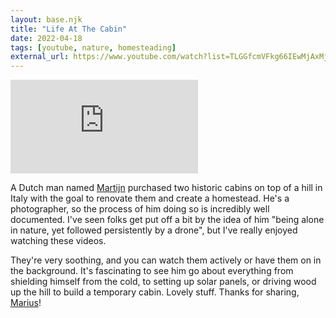 ```yaml
---
layout: base.njk
title: "Life At The Cabin"
date: 2022-04-18
tags: [youtube, nature, homesteading]
external_url: https://www.youtube.com/watch?list=TLGGfcmVFkg66IEwMjAxMjAyMw&v=eo8_5d9yGq4&ref=daniel.pizza
---
```


<div class="mt-7 relative w-full pb-[56.25%] overflow-hidden">
  <iframe
    class="absolute top-0 left-0 w-full h-full"
    src="https://www.youtube-nocookie.com/embed/eo8_5d9yGq4?si=c-HCtozODO8-y1Lh&amp;controls=0" 
    title="YouTube video player"
    frameborder="0"
    allow="accelerometer; autoplay; clipboard-write; encrypted-media; gyroscope; picture-in-picture; web-share"
    referrerpolicy="strict-origin-when-cross-origin"
    allowfullscreen>
  </iframe>
</div>

A Dutch man named [Martijn](https://twitter.com/martijndoolaard?ref=daniel.pizza) purchased two historic cabins on top of a hill in Italy with the goal to renovate them and create a homestead. He's a photographer, so the process of him doing so is incredibly well documented. I've seen folks get put off a bit by the idea of him "being alone in nature, yet followed persistently by a drone", but I've really enjoyed watching these videos.

They're very soothing, and you can watch them actively or have them on in the background. It's fascinating to see him go about everything from shielding himself from the cold, to setting up solar panels, or driving wood up the hill to build a temporary cabin. Lovely stuff. Thanks for sharing, [Marius](https://twitter.com/mariusfeldmann?ref=daniel.pizza)!
